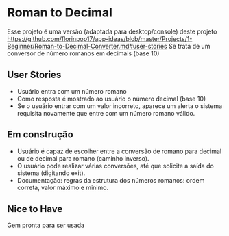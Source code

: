 # Roman to Decimal
Esse projeto é uma versão (adaptada para desktop/console) deste projeto https://github.com/florinpop17/app-ideas/blob/master/Projects/1-Beginner/Roman-to-Decimal-Converter.md#user-stories
Se trata de um conversor de número romanos em decimais (base 10)

## User Stories
 - Usuário entra com um número romano
 - Como resposta é mostrado ao usuário o número decimal (base 10)
 - Se o usuário entrar com um valor incorreto, aparece um alerta o sistema requisita novamente que entre com um número romano válido.

## Em construção
- Usuário é capaz de escolher entre a conversão de romano para decimal ou de decimal para romano (caminho inverso).
- O usuário pode realizar várias conversões, até que solicite a saída do sistema (digitando exit).
- Documentação: regras da estrutura dos números romanos: ordem correta, valor máximo e minimo.

## Nice to Have
Gem pronta para ser usada
